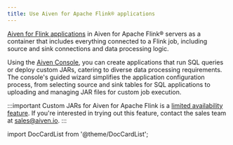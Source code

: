 ```yaml
---
title: Use Aiven for Apache Flink® applications
---
```


[Aiven for Flink applications](/docs/products/flink/concepts/flink-applications) in Aiven for Apache Flink® servers as a container that includes everything connected to a Flink job, including source and sink connections and data processing logic.

Using the [Aiven Console](https://console.aiven.io/), you can create
applications that run SQL queries or deploy custom JARs, catering to
diverse data processing requirements. The console's guided wizard
simplifies the application configuration process, from selecting source
and sink tables for SQL applications to uploading and managing JAR files
for custom job execution.

:::important
Custom JARs for Aiven for Apache Flink is a
[limited availability feature](/docs/platform/concepts/beta_services). If you're interested in trying out this feature, contact
the sales team at [sales@aiven.io](mailto:sales@aiven.io).
:::

import DocCardList from '@theme/DocCardList';

<DocCardList/>

